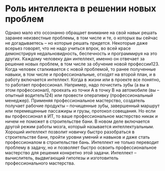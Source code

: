 # Роль интеллекта в решении новых проблем

Однако мало кто осознанно обращает внимание на свой навык решать заранее неизвестные проблемы, в том числе и те, о которых вы сейчас не догадываетесь – но которые решать придется. Некоторые даже всерьез говорят, что не надо учиться впрок, во всей красе демонстрируя недальновидность, беспечность и программируя на это других. Каждому человеку дан интеллект, именно он отвечает за решение новых проблем, в том числе за обучение новой профессии123. Когда человек сталкивается с новой проблемой, то ранее полученные навыки, в том числе и профессиональные, отходят на второй план, и в работу включается интеллект.
Когда в жизни или в проекте все понятно, то работает профессионал. Например, надо почистить зубы (а вы в этом профессионал), проехать из точки А в точку В на автомобиле (вы – опытный водитель124) или провести оперативку (профессиональный менеджер). Применяя профессиональное мастерство, создатель получает рабочие продукты – почищенные зубы, завершенный маршрут или перемещенные пассажиры и грузы, протокол совещания. 
Но если вы профессионал в ИТ, то ваше профессиональное мастерство никак и ничем не поможет в строительстве бани. В новом деле включается другой режим работы мозга, который называется интеллектуальным. Хороший интеллект позволит новичку быстро разобраться в строительстве бани, пройти уровни умений и навыков и даже стать профессионалом в строительстве бань. Интеллект не только переводит проблему в задачу, но и позволяет быстро освоить профессиональное мастерство для решения конкретно этой задачи. Интеллект – вычислитель, выдвигающий гипотезы и изготовитель профессионального мастерства.
